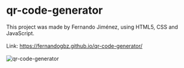 # qr-code-generator
This project was made by Fernando Jiménez, using HTML5, CSS and JavaScript.
<br>
<br>
Link: https://fernandogbz.github.io/qr-code-generator/
<br>
<br>
![qr-code-generator](https://user-images.githubusercontent.com/112293116/228246520-fda2c19f-196e-43a7-9d64-2056650bb9cd.png)
